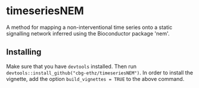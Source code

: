 # timeseriesNEM
A method for mapping a non-interventional time series onto a static signalling network inferred using the Bioconductor package 'nem'.

## Installing

Make sure that you have `devtools` installed. Then run `devtools::install_github("cbg-ethz/timeseriesNEM")`. In order to install the vignette, add the option `build_vignettes = TRUE` to the above command.
